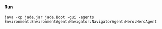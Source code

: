 #### Run

`java -cp jade.jar jade.Boot -gui -agents Environment:EnvironmentAgent;Navigator:NavigatorAgent;Hero:HeroAgent`
